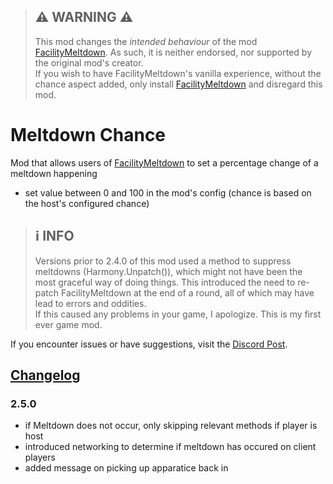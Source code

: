 ﻿> ## **⚠ WARNING ⚠**
> This mod changes the *intended behaviour* of the mod [FacilityMeltdown](https://thunderstore.io/c/lethal-company/p/loaforc/FacilityMeltdown/).  As such, it is neither endorsed, nor supported by the original mod's creator.\
> If you wish to have FacilityMeltdown's vanilla experience, without the chance aspect added, only install [FacilityMeltdown](https://thunderstore.io/c/lethal-company/p/loaforc/FacilityMeltdown/) and disregard this mod.


# Meltdown Chance

Mod that allows users of [FacilityMeltdown](https://thunderstore.io/c/lethal-company/p/loaforc/FacilityMeltdown/) to set a percentage change of a meltdown happening

- set value between 0 and 100 in the mod's config (chance is based on the host's configured chance) 


> ## **ℹ️ INFO**
>Versions prior to 2.4.0 of this mod used a method to suppress meltdowns (Harmony.Unpatch()), which might not have been the most graceful way of doing things. This introduced the need to re-patch FacilityMeltdown at the end of a round, all of which may have lead to errors and oddities.\
>If this caused any problems in your game, I apologize. This is my first ever game mod.

If you encounter issues or have suggestions, visit the [Discord Post](https://discord.com/channels/1168655651455639582/1210941635421151272).


## [Changelog](https://thunderstore.io/c/lethal-company/p/den/Meltdown_Chance/changelog/)

### 2.5.0
- if Meltdown does not occur, only skipping relevant methods if player is host
- introduced networking to determine if meltdown has occured on client players
- added message on picking up apparatice back in